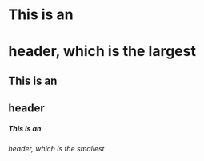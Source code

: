 # This is an <h1> header, which is the largest
## This is an <h2> header
##### This is an <h6> header, which is the smallest
